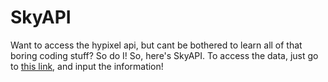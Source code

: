 # SkyAPI

Want to access the hypixel api, but cant be bothered to learn all of that boring coding stuff? So do I! So, here's SkyAPI. To access the data, just go to [this link](https://levi2up.github.io/SkyAPI/), and input the information!
